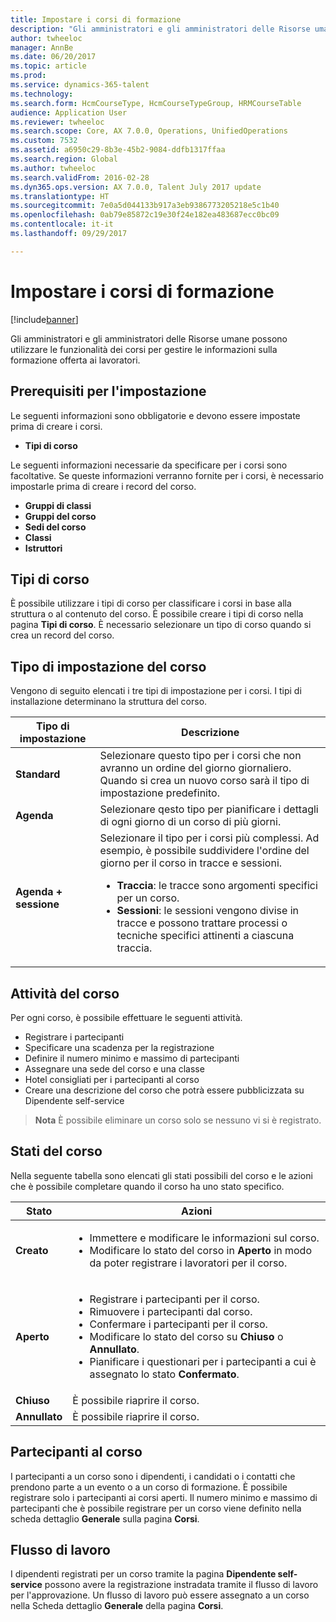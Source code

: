 ```yaml
---
title: Impostare i corsi di formazione
description: "Gli amministratori e gli amministratori delle Risorse umane possono utilizzare le funzionalità dei corsi per gestire le informazioni sulla formazione offerta ai lavoratori."
author: twheeloc
manager: AnnBe
ms.date: 06/20/2017
ms.topic: article
ms.prod: 
ms.service: dynamics-365-talent
ms.technology: 
ms.search.form: HcmCourseType, HcmCourseTypeGroup, HRMCourseTable
audience: Application User
ms.reviewer: twheeloc
ms.search.scope: Core, AX 7.0.0, Operations, UnifiedOperations
ms.custom: 7532
ms.assetid: a6950c29-8b3e-45b2-9084-ddfb1317ffaa
ms.search.region: Global
ms.author: twheeloc
ms.search.validFrom: 2016-02-28
ms.dyn365.ops.version: AX 7.0.0, Talent July 2017 update
ms.translationtype: HT
ms.sourcegitcommit: 7e0a5d044133b917a3eb9386773205218e5c1b40
ms.openlocfilehash: 0ab79e85872c19e30f24e182ea483687ecc0bc09
ms.contentlocale: it-it
ms.lasthandoff: 09/29/2017

---
```


# <a name="set-up-training-courses"></a>Impostare i corsi di formazione

[!include[banner](includes/banner.md)]


Gli amministratori e gli amministratori delle Risorse umane possono utilizzare le funzionalità dei corsi per gestire le informazioni sulla formazione offerta ai lavoratori.

 <a name="set-up-prerequisites"></a> Prerequisiti per l'impostazione
---------------------

Le seguenti informazioni sono obbligatorie e devono essere impostate prima di creare i corsi.
-   **Tipi di corso**

Le seguenti informazioni necessarie da specificare per i corsi sono facoltative. Se queste informazioni verranno fornite per i corsi, è necessario impostarle prima di creare i record del corso.
-   **Gruppi di classi**
-   **Gruppi del corso**
-   **Sedi del corso**
-   **Classi**
-   **Istruttori**

## <a name="course-types"></a>Tipi di corso
È possibile utilizzare i tipi di corso per classificare i corsi in base alla struttura o al contenuto del corso. È possibile creare i tipi di corso nella pagina **Tipi di corso**. È necessario selezionare un tipo di corso quando si crea un record del corso.

## <a name="course-setup-type"></a>Tipo di impostazione del corso
Vengono di seguito elencati i tre tipi di impostazione per i corsi. I tipi di installazione determinano la struttura del corso.

<table>
<thead>
<tr class="header">
<th>Tipo di impostazione</th>
<th>Descrizione</th>
</tr>
</thead>
<tbody>
<tr class="odd">
<td><strong>Standard</strong></td>
<td>Selezionare questo tipo per i corsi che non avranno un ordine del giorno giornaliero. Quando si crea un nuovo corso sarà il tipo di impostazione predefinito.</td>
</tr>
<tr class="even">
<td><strong>Agenda</strong></td>
<td>Selezionare qesto tipo per pianificare i dettagli di ogni giorno di un corso di più giorni.</td>
</tr>
<tr class="odd">
<td><strong>Agenda + sessione</strong></td>
<td>Selezionare il tipo per i corsi più complessi. Ad esempio, è possibile suddividere l'ordine del giorno per il corso in tracce e sessioni.
<ul>
<li><strong>Traccia</strong>: le tracce sono argomenti specifici per un corso.</li>
<li><strong>Sessioni</strong>: le sessioni vengono divise in tracce e possono trattare processi o tecniche specifici attinenti a ciascuna traccia.</li>
</ul></td>
</tr>
</tbody>
</table>

## <a name="course-tasks"></a>Attività del corso
Per ogni corso, è possibile effettuare le seguenti attività.
-   Registrare i partecipanti
-   Specificare una scadenza per la registrazione
-   Definire il numero minimo e massimo di partecipanti
-   Assegnare una sede del corso e una classe
-   Hotel consigliati per i partecipanti al corso
-   Creare una descrizione del corso che potrà essere pubblicizzata su Dipendente self-service

  >**Nota** È possibile eliminare un corso solo se nessuno vi si è registrato. 
    
## <a name="course-statuses"></a>Stati del corso
Nella seguente tabella sono elencati gli stati possibili del corso e le azioni che è possibile completare quando il corso ha uno stato specifico.

<table>
<thead>
<tr class="header">
<th>Stato</th>
<th>Azioni</th>
</tr>
</thead>
<tbody>
<tr class="odd">
<td><strong>Creato</strong></td>
<td><ul>
<li>Immettere e modificare le informazioni sul corso.</li>
<li>Modificare lo stato del corso in <strong>Aperto</strong> in modo da poter registrare i lavoratori per il corso.</li>
</ul></td>
</tr>
<tr class="even">
<td><strong>Aperto</strong></td>
<td><ul>
<li>Registrare i partecipanti per il corso.</li>
<li>Rimuovere i partecipanti dal corso.</li>
<li>Confermare i partecipanti per il corso.</li>
<li>Modificare lo stato del corso su<strong> Chiuso</strong> o <strong>Annullato</strong>.</li>
<li>Pianificare i questionari per i partecipanti a cui è assegnato lo stato <strong>Confermato</strong>.</li>
</ul></td>
</tr>
<tr class="odd">
<td><strong>Chiuso</strong></td>
<td>È possibile riaprire il corso.</td>
</tr>
<tr class="even">
<td><strong>Annullato</strong></td>
<td>È possibile riaprire il corso.</td>
</tr>
</tbody>
</table>

## <a name="course-participants"></a>Partecipanti al corso
I partecipanti a un corso sono i dipendenti, i candidati o i contatti che prendono parte a un evento o a un corso di formazione. È possibile registrare solo i partecipanti ai corsi aperti. Il numero minimo e massimo di partecipanti che è possibile registrare per un corso viene definito nella scheda dettaglio **Generale** sulla pagina **Corsi**.

<a name="workflow"></a>Flusso di lavoro
--------

I dipendenti registrati per un corso tramite la pagina **Dipendente self-service** possono avere la registrazione instradata tramite il flusso di lavoro per l'approvazione.  Un flusso di lavoro può essere assegnato a un corso nella Scheda dettaglio **Generale** della pagina **Corsi**.






